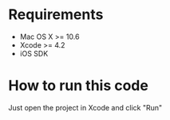 Requirements
============

* Mac OS X >= 10.6
* Xcode >= 4.2
* iOS SDK

How to run this code
====================

Just open the project in Xcode and click "Run"
